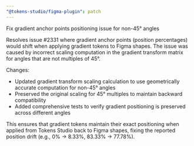 ```yaml
---
"@tokens-studio/figma-plugin": patch
---
```


Fix gradient anchor points positioning issue for non-45° angles

Resolves issue #2331 where gradient anchor points (position percentages) would shift when applying gradient tokens to Figma shapes. The issue was caused by incorrect scaling computation in the gradient transform matrix for angles that are not multiples of 45°.

Changes:
- Updated gradient transform scaling calculation to use geometrically accurate computation for non-45° angles
- Preserved the original scaling for 45° multiples to maintain backward compatibility  
- Added comprehensive tests to verify gradient positioning is preserved across different angles

This ensures that gradient tokens maintain their exact positioning when applied from Tokens Studio back to Figma shapes, fixing the reported position drift (e.g., 0% → 8.33%, 83.33% → 77.78%).

